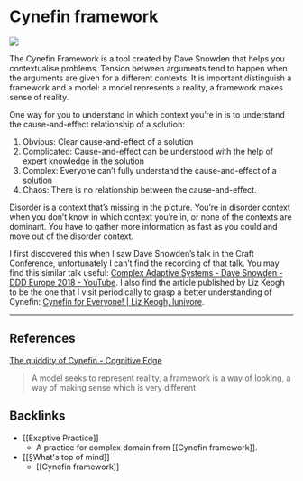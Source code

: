 # Cynefin framework
![](Cynefin_as_of_1st_June_2014.png)

The Cynefin Framework is a tool created by Dave Snowden that helps you contextualise problems. Tension between arguments tend to happen when the arguments are given for a different contexts. It is important distinguish a framework and a model: a model represents a reality, a framework makes sense of reality.

One way for you to understand in which context you’re in is to understand the cause-and-effect relationship of a solution:
1. Obvious: Clear cause-and-effect of a solution 
2. Complicated: Cause-and-effect can be understood with the help of expert knowledge in the solution
3. Complex: Everyone can’t fully understand the cause-and-effect of a solution
4. Chaos: There is no relationship between the cause-and-effect.

Disorder is a context that’s missing in the picture. You’re in disorder context when you don’t know in which context you’re in, or none of the contexts are dominant. You have to gather more information as fast as you could and move out of the disorder context.

I first discovered this when I saw Dave Snowden’s talk in the Craft Conference, unfortunately I can’t find the recording of that talk. You may find this similar talk useful: [Complex Adaptive Systems - Dave Snowden - DDD Europe 2018 - YouTube](https://www.youtube.com/watch?v=l4-vpegxYPg).  I also find the article published by Liz Keogh to be the one that I visit periodically to grasp a better understanding of Cynefin: [Cynefin for Everyone! | Liz Keogh, lunivore](https://lizkeogh.com/cynefin-for-everyone/).

- - -
## References
[The quiddity of Cynefin - Cognitive Edge](http://cognitive-edge.com/blog/the-quiddity-of-cynefin/)
> A model seeks to represent reality, a framework is a way of looking, a way of making sense which is very different

## Backlinks
* [[Exaptive Practice]]
	* A practice for complex domain from [[Cynefin framework]].
* [[§What's top of mind]]
	* [[Cynefin framework]]

<!-- #evergreen #thinking -->

<!-- {BearID:C1764BB4-3347-4E87-B49C-4C485E860CB3-1543-0000D40A247D7699} -->
